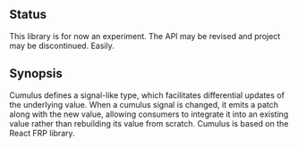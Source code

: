 ## Status

This library is for now an experiment. The API may be revised and project
may be discontinued. Easily.

## Synopsis

Cumulus defines a signal-like type, which facilitates differential updates
of the underlying value. When a cumulus signal is changed, it emits a patch
along with the new value, allowing consumers to integrate it into an
existing value rather than rebuilding its value from scratch. Cumulus is
based on the React FRP library.
